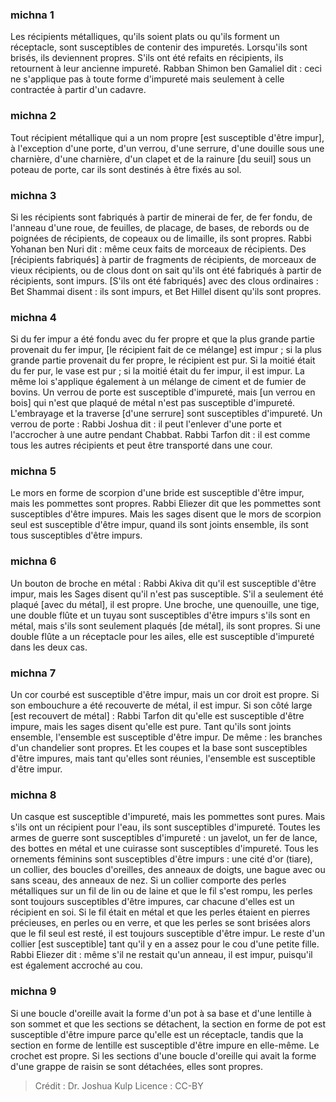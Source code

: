 
### michna 1
Les récipients métalliques, qu'ils soient plats ou qu'ils forment un réceptacle, sont susceptibles de contenir des impuretés. Lorsqu'ils sont brisés, ils deviennent propres. S'ils ont été refaits en récipients, ils retournent à leur ancienne impureté. Rabban Shimon ben Gamaliel dit : ceci ne s'applique pas à toute forme d'impureté mais seulement à celle contractée à partir d'un cadavre.

### michna 2
Tout récipient métallique qui a un nom propre [est susceptible d'être impur], à l'exception d'une porte, d'un verrou, d'une serrure, d'une douille sous une charnière, d'une charnière, d'un clapet et de la rainure [du seuil] sous un poteau de porte, car ils sont destinés à être fixés au sol.

### michna 3
Si les récipients sont fabriqués à partir de minerai de fer, de fer fondu, de l'anneau d'une roue, de feuilles, de placage, de bases, de rebords ou de poignées de récipients, de copeaux ou de limaille, ils sont propres. Rabbi Yohanan ben Nuri dit : même ceux faits de morceaux de récipients. Des [récipients fabriqués] à partir de fragments de récipients, de morceaux de vieux récipients, ou de clous dont on sait qu'ils ont été fabriqués à partir de récipients, sont impurs. [S'ils ont été fabriqués] avec des clous ordinaires : Bet Shammai disent : ils sont impurs, et Bet Hillel disent qu'ils sont propres.

### michna 4
Si du fer impur a été fondu avec du fer propre et que la plus grande partie provenait du fer impur, [le récipient fait de ce mélange] est impur ; si la plus grande partie provenait du fer propre, le récipient est pur. Si la moitié était du fer pur, le vase est pur ; si la moitié était du fer impur, il est impur. La même loi s'applique également à un mélange de ciment et de fumier de bovins. Un verrou de porte est susceptible d'impureté, mais [un verrou en bois] qui n'est que plaqué de métal n'est pas susceptible d'impureté. L'embrayage et la traverse [d'une serrure] sont susceptibles d'impureté. Un verrou de porte : Rabbi Joshua dit : il peut l'enlever d'une porte et l'accrocher à une autre pendant Chabbat. Rabbi Tarfon dit : il est comme tous les autres récipients et peut être transporté dans une cour.

### michna 5
Le mors en forme de scorpion d'une bride est susceptible d'être impur, mais les pommettes sont propres. Rabbi Eliezer dit que les pommettes sont susceptibles d'être impures. Mais les sages disent que le mors de scorpion seul est susceptible d'être impur, quand ils sont joints ensemble, ils sont tous susceptibles d'être impurs.

### michna 6
Un bouton de broche en métal : Rabbi Akiva dit qu'il est susceptible d'être impur, mais les Sages disent qu'il n'est pas susceptible. S'il a seulement été plaqué [avec du métal], il est propre. Une broche, une quenouille, une tige, une double flûte et un tuyau sont susceptibles d'être impurs s'ils sont en métal, mais s'ils sont seulement plaqués [de métal], ils sont propres. Si une double flûte a un réceptacle pour les ailes, elle est susceptible d'impureté dans les deux cas.

### michna 7
Un cor courbé est susceptible d'être impur, mais un cor droit est propre. Si son embouchure a été recouverte de métal, il est impur. Si son côté large [est recouvert de métal] : Rabbi Tarfon dit qu'elle est susceptible d'être impure, mais les sages disent qu'elle est pure. Tant qu'ils sont joints ensemble, l'ensemble est susceptible d'être impur. De même : les branches d'un chandelier sont propres. Et les coupes et la base sont susceptibles d'être impures, mais tant qu'elles sont réunies, l'ensemble est susceptible d'être impur.

### michna 8
Un casque est susceptible d'impureté, mais les pommettes sont pures. Mais s'ils ont un récipient pour l'eau, ils sont susceptibles d'impureté. Toutes les armes de guerre sont susceptibles d'impureté : un javelot, un fer de lance, des bottes en métal et une cuirasse sont susceptibles d'impureté. Tous les ornements féminins sont susceptibles d'être impurs : une cité d'or (tiare), un collier, des boucles d'oreilles, des anneaux de doigts, une bague avec ou sans sceau, des anneaux de nez. Si un collier comporte des perles métalliques sur un fil de lin ou de laine et que le fil s'est rompu, les perles sont toujours susceptibles d'être impures, car chacune d'elles est un récipient en soi. Si le fil était en métal et que les perles étaient en pierres précieuses, en perles ou en verre, et que les perles se sont brisées alors que le fil seul est resté, il est toujours susceptible d'être impur. Le reste d'un collier [est susceptible] tant qu'il y en a assez pour le cou d'une petite fille. Rabbi Eliezer dit : même s'il ne restait qu'un anneau, il est impur, puisqu'il est également accroché au cou.

### michna 9
Si une boucle d'oreille avait la forme d'un pot à sa base et d'une lentille à son sommet et que les sections se détachent, la section en forme de pot est susceptible d'être impure parce qu'elle est un réceptacle, tandis que la section en forme de lentille est susceptible d'être impure en elle-même. Le crochet est propre. Si les sections d'une boucle d'oreille qui avait la forme d'une grappe de raisin se sont détachées, elles sont propres.

>Crédit : Dr. Joshua Kulp
>Licence : CC-BY